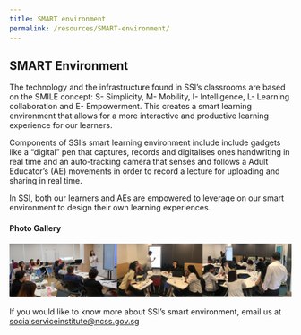 ```yaml
---
title: SMART environment
permalink: /resources/SMART-environment/
---
```


## SMART Environment
The technology and the infrastructure found in SSI’s classrooms are based on the SMILE concept: S- Simplicity, M- Mobility, I- Intelligence, L- Learning collaboration and E- Empowerment. This creates a smart learning environment that allows for a more interactive and productive learning experience for our learners.

Components of SSI’s smart learning environment include include gadgets like a “digital” pen that captures, records and digitalises ones handwriting in real time and an auto-tracking camera that senses and follows a Adult Educator’s (AE) movements in order to record a lecture for uploading and sharing in real time.

In SSI, both our learners and AEs are empowered to leverage on our smart environment to design their own learning experiences.

#### Photo Gallery
![smart environment photo gallery](/images/resources/smart-environment.png)

If you would like to know more about SSI’s smart environment, email us at [socialserviceinstitute@ncss.gov.sg](mailto:socialserviceinstitute@ncss.gov.sg.)
